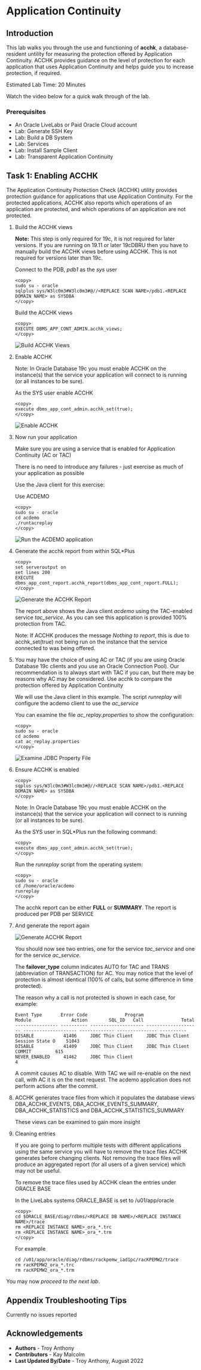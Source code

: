 # Application Continuity

## Introduction

This lab walks you through the use and functioning of **acchk**, a database-resident untility for measuring the protection offered by Application Continuity. ACCHK provides guidance on the level of protection for each application that uses Application Continuity and helps guide you to increase protection, if required.

Estimated Lab Time: 20 Minutes

Watch the video below for a quick walk through of the lab.

[](youtube:NPL1n78YlRk)


### Prerequisites
- An Oracle LiveLabs or Paid Oracle Cloud account
- Lab: Generate SSH Key
- Lab: Build a DB System
- Lab: Services
- Lab: Install Sample Client
- Lab: Transparent Application Continuity


## Task 1:  Enabling ACCHK

The Application Continuity Protection Check (ACCHK) utility provides protection guidance for applications that use Application Continuity. For the protected applications, ACCHK also reports which operations of an application are protected, and which operations of an application are not protected.

1. Build the ACCHK views

    **Note:** This step is only required for 19c, it is not required for later versions. If you are running on 19.11 or later 19cDBRU then you have to manually build the ACCHK views before using ACCHK. This is not required for versions later than 19c.

    Connect to the PDB, *pdb1* as the *sys* user

    ```
    <copy>
    sudo su - oracle
    sqlplus sys/W3lc0m3#W3lc0m3#@//<REPLACE SCAN NAME>/pdb1.<REPLACE DOMAIN NAME> as SYSDBA
    </copy>
    ```

    Build the ACCHK views

    ```
    <copy>
    EXECUTE DBMS_APP_CONT_ADMIN.acchk_views;
    </copy>
    ```

    ![Build ACCHK Views](./images/build_acchk_views.png " ")

2. Enable ACCHK

    Note: In Oracle Database 19c you must enable ACCHK on the instance(s) that the service your application will connect to is running (or all instances to be sure).

    As the SYS user enable ACCHK

    ```
    <copy>
    execute dbms_app_cont_admin.acchk_set(true);
    </copy>
    ```

    ![Enable ACCHK](./images/enable_acchk.png " ")

3. Now run your application

    Make sure you are using a service that is enabled for Application Continuity (AC or TAC)

    There is no need to introduce any failures - just exercise as much of your application as possible

    Use the Java client for this exercise:   

    Use ACDEMO

    ```
    <copy>
    sudo su - oracle
    cd acdemo
    ./runtacreplay  
    </copy>
    ```

    ![Run the ACDEMO application](./images/runtacreplay.png " ")

4. Generate the acchk report from within SQL\*Plus

    ```
    <copy>
    set serveroutput on
    set lines 200
    EXECUTE dbms_app_cont_report.acchk_report(dbms_app_cont_report.FULL);
    </copy>
    ```

    ![Generate the ACCHK Report](./images/acchk_report-2a.png " ")

    The report above shows the Java client *acdemo* using the TAC-enabled service *tac\_service*. As you can see this application is provided 100% protection from TAC.

    Note: If ACCHK produces the message *Nothing to report*, this is due to acchk_set(true) not being run on the instance that the service connected to was being offered.

5. You may have the choice of using AC or TAC (if you are using Oracle Database 19c clients and you use an Oracle Connection Pool). Our recommendation is to always start with TAC if you can, but there may be reasons why AC may be considered. Use acchk to compare the protection offered by Application Continuity

    We will use the Java client in this example.
    The script *runreplay* will configure the acdemo client to use the *ac\_service*

    You can examine the file *ac\_replay.properties* to show the configuration:

    ```
    <copy>
    sudo su - oracle
    cd acdemo
    cat ac_replay.properties
    </copy>
    ```

    ![Examine JDBC Property File](./images/ac_replay_properties.png " ")

6. Ensure ACCHK is enabled

    ```
    <copy>
    sqplus sys/W3lc0m3#W3lc0m3#@//<REPLACE SCAN NAME>/pdb1.<REPLACE DOMAIN NAME> as SYSDBA
    </copy>
    ```

    Note: In Oracle Database 19c you must enable ACCHK on the instance(s) that the service your application will connect to is running (or all instances to be sure).

    As the SYS user in SQL\*Plus run the following command:

    ```
    <copy>
    execute dbms_app_cont_admin.acchk_set(true);
    </copy>
    ```

    Run the *runreplay* script from the operating system:

    ```
    <copy>
    sudo su - oracle
    cd /home/oracle/acdemo
    runreplay
    </copy>
    ```

    The acchk report can be either **FULL** or **SUMMARY**. The report is produced per PDB per SERVICE

7. And generate the report again

    ![Generate ACCHK Report](./images/acchk_report-3a.png " ")

    You should now see two entries, one for the service *tac\_service* and one for the service *ac\_service*.

    The **failover_type** column indicates AUTO for TAC and TRANS (abbreviation of TRANSACTION) for AC. You may notice that the level of protection is almost identical (100% of calls, but some difference in time protected).

    The reason why a call is not protected is shown in each case, for example:

    ```
    Event Type       Error Code              Program               Module               Action        SQL_ID   Call              Total
    ---------------- ---------- -------------------- -------------------- -------------------- ------------- --------------- ----------
    DISABLE           41406     JDBC Thin Client     JDBC Thin Client                                          Session State O    51043
    DISABLE           41409     JDBC Thin Client     JDBC Thin Client                                                COMMIT         615
    NEVER_ENABLED     41462     JDBC Thin Client                                                                                      4
    ```

    A commit causes AC to disable. With TAC we will re-enable on the next call, with AC it is on the next request. The acdemo application does not perform actions after the commit.

8. ACCHK generates trace files from which it populates the database views DBA\_ACCHK\_EVENTS, DBA\_ACCHK\_EVENTS\_SUMMARY, DBA\_ACCHK\_STATISTICS and DBA\_ACCHK\_STATISTICS\_SUMMARY

    These views can be examined to gain more insight

9. Cleaning entries

    If you are going to perform multiple tests with different applications using the same service you will have to remove the trace files ACCHK generates before changing clients. Not removing the trace files will produce an aggregated report (for all users of a given service) which may not be useful.

    To remove the trace files used by ACCHK clean the entries under ORACLE BASE

    In the LiveLabs systems ORACLE_BASE is set to /u01/app/oracle

    ```
    <copy>
    cd $ORACLE_BASE/diag/rdbms/<REPLACE DB NAME>/<REPLACE INSTANCE NAME>/trace
    rm <REPLACE INSTANCE NAME>_ora_*.trc
    rm <REPLACE INSTANCE NAME>_ora_*.trm
    </copy>
    ```

    For example

    ```
    cd /u01/app/oracle/diag/rdbms/rackpemw_iad1pc/racKPEMW2/trace
    rm racKPEMW2_ora_*.trc
    rm racKPEMW2_ora_*.trm
    ```

You may now *proceed to the next lab*.  

## Appendix Troubleshooting Tips

Currently no issues reported

## Acknowledgements
* **Authors** - Troy Anthony
* **Contributors** - Kay Malcolm
* **Last Updated By/Date** - Troy Anthony, August 2022
